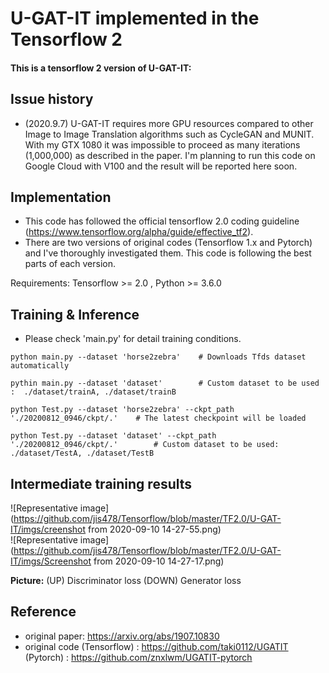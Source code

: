 
# U-GAT-IT implemented in the Tensorflow 2

#### This is a tensorflow 2 version of U-GAT-IT:

## Issue history
- (2020.9.7) U-GAT-IT requires more GPU resources compared to other Image to Image Translation algorithms such as CycleGAN and MUNIT. With my GTX 1080 it was impossible to proceed as many iterations (1,000,000) as described in the paper. I'm planning to run this code on Google Cloud with V100 and the result will be reported here soon.

## Implementation
- This code has followed the official tensorflow 2.0 coding guideline (https://www.tensorflow.org/alpha/guide/effective_tf2). 
- There are two versions of original codes (Tensorflow 1.x and Pytorch) and I've thoroughly investigated them. This code is following
  the best parts of each version.

Requirements: Tensorflow >= 2.0 , Python >= 3.6.0


## Training & Inference 
- Please check 'main.py' for detail training conditions.

``` 
python main.py --dataset 'horse2zebra'    # Downloads Tfds dataset automatically 

pythin main.py --dataset 'dataset'        # Custom dataset to be used :  ./dataset/trainA, ./dataset/trainB

```

``` 
python Test.py --dataset 'horse2zebra' --ckpt_path './20200812_0946/ckpt/.'    # The latest checkpoint will be loaded 

python Test.py --dataset 'dataset' --ckpt_path './20200812_0946/ckpt/.'        # Custom dataset to be used:  ./dataset/TestA, ./dataset/TestB

```

## Intermediate training results

![Representative image](https://github.com/jis478/Tensorflow/blob/master/TF2.0/U-GAT-IT/imgs/creenshot from 2020-09-10 14-27-55.png) \
![Representative image](https://github.com/jis478/Tensorflow/blob/master/TF2.0/U-GAT-IT/imgs/Screenshot from 2020-09-10 14-27-17.png) 

**Picture:** (UP) Discriminator loss (DOWN) Generator loss



## Reference
- original paper: https://arxiv.org/abs/1907.10830
- original code (Tensorflow) : https://github.com/taki0112/UGATIT
                (Pytorch) : https://github.com/znxlwm/UGATIT-pytorch
                



